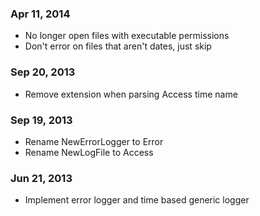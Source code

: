 ### Apr 11, 2014
- No longer open files with executable permissions
- Don't error on files that aren't dates, just skip

### Sep 20, 2013
- Remove extension when parsing Access time name

### Sep 19, 2013
- Rename NewErrorLogger to Error
- Rename NewLogFile to Access

### Jun 21, 2013
- Implement error logger and time based generic logger

